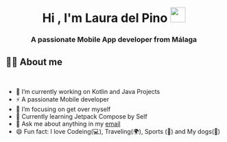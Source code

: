 <h1 align="center"><b>Hi , I'm Laura del Pino </b><img src="https://media.giphy.com/media/hvRJCLFzcasrR4ia7z/giphy.gif" width="35"></h1>
<h3 align="center">A passionate Mobile App developer from Málaga</h3>

## 🙋‍♀️ **About me**
<br>

- 🔭 I’m currently working on Kotlin and Java Projects
- ⚡ A passionate Mobile developer
- 🎯 I’m focusing on get over myself
- 🌱 Currently learning Jetpack Compose by Self
- 💬 Ask me about anything in my <a href="mailto:lauradelpinoheredia20@gmail.com">email</a>
- 😄 Fun fact: I love Codeing(💻), Traveling(🌍), Sports (🏃) and My dogs(🐶)

<br><br>
